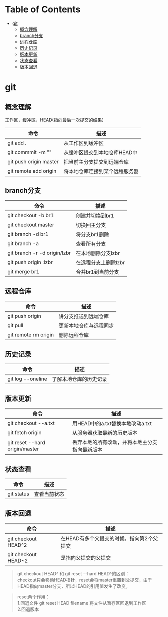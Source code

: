 Table of Contents
=================

   * [git](#git)
      * [概念理解](#概念理解)
      * [branch分支](#branch分支)
      * [远程仓库](#远程仓库)
      * [历史记录](#历史记录)
      * [版本更新](#版本更新)
      * [状态查看](#状态查看)
      * [版本回退](#版本回退)

# git
## 概念理解
工作区，缓冲区，HEAD(指向最后一次提交的结果）

命令|描述
---|---
git add . | 从工作区到缓冲区
git commmit -m "" | 从缓冲区提交到本地仓库HEAD中
git push origin master | 把当前主分支提交到远端仓库
git remote add origin <server> | 将本地仓库连接到某个远程服务器

## branch分支

命令 | 描述
---|---
git checkout -b br1 |创建并切换到br1
git checkout master | 切换回主分支
git branch -d br1 | 将分支br1删除
git branch -a | 查看所有分支
git branch -r -d origin/lzbr | 在本地删除分支lzbr
git push origin :lzbr | 在远程分支上删除lzbr
git merge br1 | 合并br1到当前分支


## 远程仓库
命令|描述
--|--
git push origin <branch> | 讲分支推送到远端仓库
git pull | 更新本地仓库与远程同步
git remote rm origin<repository> | 删除远程仓库

## 历史记录
命令|描述
--|--
git log --oneline | 了解本地仓库的历史记录


## 版本更新
命令|描述
--|--
git checkout --a.txt | 用HEAD中的a.txt替换本地改动a.txt
git fetch origin | 从服务器获取最新的历史版本
git reset --hard origin/master | 丢弃本地的所有改动，并将本地主分支指向最新版本

## 状态查看
命令|描述
--|--
git status | 查看当前状态

## 版本回退
命令|描述
--|--
git checkout HEAD^2 | 在HEAD有多个父提交的时候，指向第2个父提交
git checkout HEAD~2 | 是指向父提交的父提交

> git checkout HEAD^ 和 git reset --hard HEAD^的区别：  
> checkout只会移动HEAD指针，reset会将master重置到父提交，由于HEAD指向master分支，所以HEAD的引用值发生了改变。  

> reset两个作用：  
> 1.回退文件 git reset HEAD filename 将文件从暂存区回退到工作区  
> 2.回退版本 